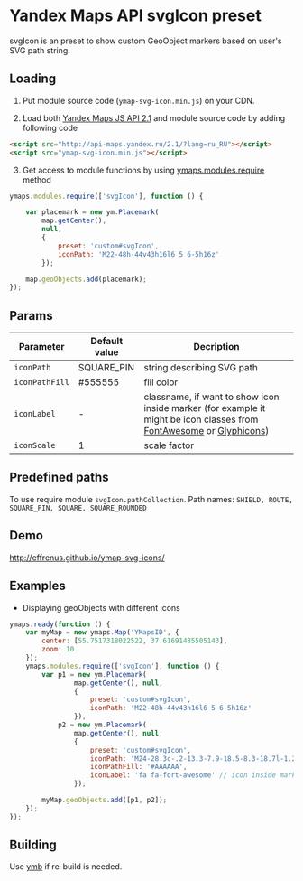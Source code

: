 # Yandex Maps API svgIcon preset
svgIcon is an preset to show custom GeoObject markers based on user's SVG path string.

Loading
-------

1. Put module source code (`ymap-svg-icon.min.js`) on your CDN.

2. Load both [Yandex Maps JS API 2.1](https://tech.yandex.com/maps/doc/jsapi/2.1/dg/concepts/general-docpage/) and module source code by adding following code
```html
<script src="http://api-maps.yandex.ru/2.1/?lang=ru_RU"></script>
<script src="ymap-svg-icon.min.js"></script>
```

3. Get access to module functions by using [ymaps.modules.require](https://tech.yandex.com/maps/doc/jsapi/2.1/ref/reference/modules.require-docpage/) method
```js
ymaps.modules.require(['svgIcon'], function () {

    var placemark = new ym.Placemark(
        map.getCenter(),
        null,
        {
            preset: 'custom#svgIcon',
            iconPath: 'M22-48h-44v43h16l6 5 6-5h16z'
        });

    map.geoObjects.add(placemark);
});
```

Params
----

| Parameter | Default value | Decription |
|---------|-----------------------|----------|
| `iconPath` | SQUARE_PIN | string describing SVG path |
| `iconPathFill` | #555555 | fill color |
| `iconLabel` | - | classname, if want to show icon inside marker (for example it might be icon classes from [FontAwesome](http://fortawesome.github.io/Font-Awesome/) or [Glyphicons](http://glyphicons.bootstrapcheatsheets.com/)) |
| `iconScale` | 1 | scale factor |

Predefined paths
----

To use require module `svgIcon.pathCollection`. Path names: `SHIELD, ROUTE, SQUARE_PIN, SQUARE, SQUARE_ROUNDED`

Demo
----

http://effrenus.github.io/ymap-svg-icons/

Examples
--------
* Displaying geoObjects with different icons
```js
ymaps.ready(function () {
    var myMap = new ymaps.Map('YMapsID', {
        center: [55.7517318022522, 37.61691485505143],
        zoom: 10
    });
    ymaps.modules.require(['svgIcon'], function () {
        var p1 = new ym.Placemark(
                map.getCenter(), null,
                {
                    preset: 'custom#svgIcon',
                    iconPath: 'M22-48h-44v43h16l6 5 6-5h16z'
                }),
            p2 = new ym.Placemark(
                map.getCenter(), null,
                {
                    preset: 'custom#svgIcon',
                    iconPath: 'M24-28.3c-.2-13.3-7.9-18.5-8.3-18.7l-1.2-.8-1.2.8c-2 1.4-4.1 2-6.1 2-3.4 0-5.8-1.9-5.9-1.9l-1.3-1.1-1.3 1.1c-.1.1-2.5 1.9-5.9 1.9-2.1 0-4.1-.7-6.1-2l-1.2-.8-1.2.8c-.8.6-8 5.9-8.2 18.7-.2 1.1 2.9 22.2 23.9 28.3 22.9-6.7 24.1-26.9 24-28.3z',
                    iconPathFill: '#AAAAAA',
                    iconLabel: 'fa fa-fort-awesome' // icon inside marker
                });

        myMap.geoObjects.add([p1, p2]);
    });
});
```

Building
--------
Use [ymb](https://www.npmjs.com/package/ymb) if re-build is needed.
